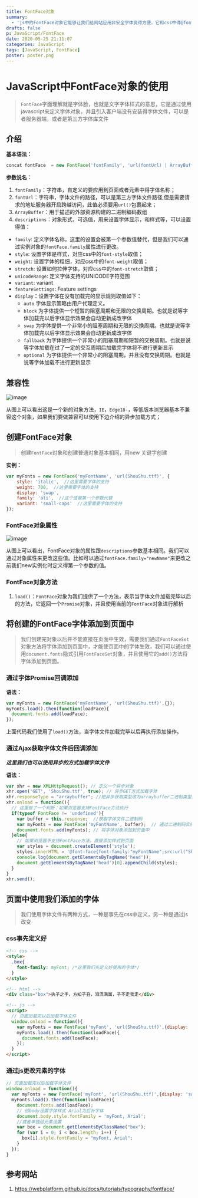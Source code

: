 ```yaml
---
title: FontFace对象
summary:
  - 'js中的FontFace对象它能够让我们给网站应用非安全字体变得方便，它和css中得@font-face相对应，@font-face是通过css来引入字体库文件，然后通过css的font-family来应用字体，此对象是用js来声明一个字体对象然后应用倒网站中。'
drafts: false
p: JavaScript/FontFace
date: 2020-05-25 21:11:07
categories: JavaScript
tags: [JavaScript, FontFace]
poster: poster.png
---
```


# JavaScript中FontFace对象的使用
> `FontFace`字面理解就是字体脸，也就是文字字体样式的意思，它是通过使用javascript来定义字体对象，并且引入客户端没有安装得字体文件，可以是者服务器端，或者是第三方字体库文件

## 介绍

**基本语法：**
```javascript
concat fontFace  = new FontFace('fontFamily', 'url(fontUrl) | ArrayBuffer', descriptors);
```
**参数说名：**
1. `fontFamily`：字符串，自定义的要应用到页面或者元素中得字体名称；
2. `fontUrl`：字符串，字体文件的路径，可以是第三方字体文件路径,但是需要请求的地址服务器开启跨越访问，此值必须要用`url()`包裹起来；
3. `ArrayBuffer`：用于描述的外部资源构建的二进制编码数组
4. `descriptions`：对象形式，可选值，用来设置字体显示，和样式等，可以设置得值：
  - `family`: 定义字体名称，这里的设置会被第一个参数值替代，但是我们可以通过实例对象的`fontFace.family`属性进行更改。
  - `style`: 设置字体是样式，对应css中的`font-style`取值；
  - `weight`: 设置字体的粗细，对应css中的`font-weight`取值；
  - `stretch`: 设置如何拉伸字体，对应css中的`font-stretch`取值；
  - `unicodeRange`: 定义字体支持的UNICODE字符范围
  - `variant`: variant
  - `featureSettings`: Feature settings
  - `display`：设置字体在没有加载完的显示规则取值如下：
    - `auto` 字体显示策略由用户代理定义。
    - `block` 为字体提供一个短暂的阻塞周期和无限的交换周期。也就是说等字体加载完以后字体显示效果会自动更新成改字体
    - `swap` 为字体提供一个非常小的阻塞周期和无限的交换周期。也就是说等字体加载完以后字体显示效果会自动更新成改字体
    - `fallback` 为字体提供一个非常小的阻塞周期和短暂的交换周期。也就是说等字体加载在过了一定的交互周期后加载完字体将不进行更新显示
    - `optional` 为字体提供一个非常小的阻塞周期，并且没有交换周期。也就是说等字体加载不进行更新显示


## 兼容性

![image](FontFace_caniuse.png)

从图上可以看出这是一个新的对象方法，`IE`，`Edge18-`，等低版本浏览器基本不兼容这个对象，如果我们要做兼容可以使用下边介绍的异步加载方式；


## 创建FontFace对象
> 创建`FontFace`对象和创建普通对象基本相同，用new 关键字创建

**实例：**

```javascript
var myFonts = new FontFace('myFontName', 'url(ShouShu.ttf)', {
    style: 'italic',  //这里需要字体的支持
    weight: 700,  //这里需要字体的支持
    display: 'swap',
    family: 'ali',  //这个值被第一个参数代替
    variant: 'small-caps'  //这里需要字体的支持
});
```

### FontFace对象属性

![image](fontFace_object_property.png)

从图上可以看出，FontFace对象的属性跟`descriptions`参数基本相同。我们可以通过对象属性来更改这些值。比如可以通过`fontFace.family="newName"`来更改之前我们new实例化时定义得第一个参数的值。

### FontFace对象方法

1. `load()`：`FontFace`对象为我们提供了一个方法，表示当字体文件加载完毕以后的方法，它返回一个`Promise`对象，并且使用当前的`FontFace`对象进行解析


## 将创建的FontFace字体添加到页面中
> 我们创建完对象以后并不能直接在页面中生效，需要我们通过`FontFaceSet`对象方法将字体添加到页面中，才能使页面中的字体生效，我们可以通过使用`document.fonts`隐式引用`FontFaceSet`对象，并且使用它的`add()`方法将字体添加到页面。

### 通过字体Promise回调添加
**语法：**

```javascript
var myFonts = new FontFace('myFontName', 'url(ShouShu.ttf)',{});
myFonts.load().then(function(loadFace){
  document.fonts.add(loadFace);
});
```
上面代码我们使用了`load()`方法，当字体文件加载完毕以后再执行添加操作。

### 通过Ajax获取字体文件后回调添加
_**这里我们也可以使用异步的方式加载字体文件**_

**语法：**

```javascript
var xhr = new XMLHttpRequest(); // 定义一个异步对象
xhr.open('GET', 'ShouShu.ttf', true); // 异步GET方式加载字体
xhr.responseType = "arraybuffer"; //把异步获取类型改为arraybuffer二进制类型
xhr.onload = function(){
  // 这里做了一个判断：如果浏览器支持FontFace方法执行
  if(typeof FontFace != 'undefined'){
    var buffer = this.response;  //获取字体文件二进制码
    var myFonts = new FontFace('myFontName', buffer);  // 通过二进制码实例化字体对象
    document.fonts.add(myFonts); // 将字体对象添加到页面中
  }else{
    // 如果浏览器不支持FontFace方法，直接添加样式到页面
    var styles = document.createElement('style');
    styles.innerHTML = '@font-face{font-family:"myFontName";src:url("ShouShu.ttf") format("truetype");font-display:swap;}';
    console.log(document.getElementsByTagName('head'));
    document.getElementsByTagName('head')[0].appendChild(styles);
  }
}
xhr.send();
```

## 页面中使用我们添加的字体

> 我们使用字体文件有两种方式，一种是事先在css中定义，另一种是通过js改变

### css事先定义好

```html
<!-- css -->
<style>
  .box{
    font-family: myFont; /*这里我们先定义好使用的字体*/
  }
</style>

<!-- html -->
<div class="box">执子之手，方知子丑，泪流满面，子不走我走</div>

<!-- js -->
<script>
  // 页面加载完以后加载字体文件
  window.onload = function(){
    var myFonts = new FontFace('myFont', 'url(ShouShu.ttf)',{display: 'swap'});
    myFonts.load().then(function(loadFace){
      document.fonts.add(loadFace);
    });
  }
</script>
```
### 通过js更改元素的字体

```javascript
// 页面加载完以后加载字体文件
window.onload = function(){
  var myFonts = new FontFace('myFont', 'url(ShouShu.ttf)',{display: 'swap'});
  myFonts.load().then(function(loadFace){
    document.fonts.add(loadFace);
    // 给body设置字体样式 Arial为后补字体
    document.body.style.fontFamily = 'myFont, Arial';
    //或者单独给元素设置
    var box = document.getElementsByClassName("box");
    for (var i = 0; i < box.length; i++) {
      box[i].style.fontFamily = "myFont, Arial";
    }
  });
}
```

## 参考网站
1. https://webplatform.github.io/docs/tutorials/typography/fontface/
